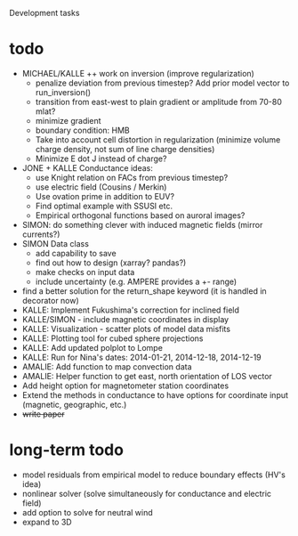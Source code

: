 Development tasks

# todo
- MICHAEL/KALLE ++ work on inversion (improve regularization)
    - penalize deviation from previous timestep? Add prior model vector to run_inversion()
    - transition from east-west to plain gradient or amplitude from 70-80 mlat?
    - minimize gradient
    - boundary condition: HMB
    - Take into account cell distortion in regularization (minimize volume charge density, not sum of line charge densities)
    - Minimize E dot J instead of charge?
- JONE + KALLE Conductance ideas:
    - use Knight relation on FACs from previous timestep?
    - use electric field (Cousins / Merkin)
    - Use ovation prime in addition to EUV?
    - Find optimal example with SSUSI etc. 
    - Empirical orthogonal functions based on auroral images?
- SIMON: do something clever with induced magnetic fields (mirror currents?)
- SIMON Data class
    - add capability to save
    - find out how to design (xarray? pandas?)
    - make checks on input data
    - include uncertainty (e.g. AMPERE provides a +- range)
- find a better solution for the return_shape keyword (it is handled in decorator now)
- KALLE: Implement Fukushima's correction for inclined field
- KALLE/SIMON - include magnetic coordinates in display
- KALLE: Visualization - scatter plots of model data misfits
- KALLE: Plotting tool for cubed sphere projections
- KALLE: Add updated polplot to Lompe
- KALLE: Run for Nina's dates: 2014-01-21, 2014-12-18, 2014-12-19
- AMALIE: Add function to map convection data
- AMALIE: Helper function to get east, north orientation of LOS vector
- Add height option for magnetometer station coordinates
- Extend the methods in conductance to have options for coordinate input 
(magnetic, geographic, etc.) 
- ~~write paper~~


# long-term todo
- model residuals from empirical model to reduce boundary effects (HV's idea)
- nonlinear solver (solve simultaneously for conductance and electric field)
- add option to solve for neutral wind
- expand to 3D
